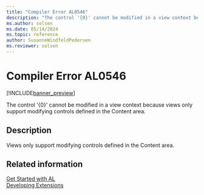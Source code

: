 ```yaml
---
title: "Compiler Error AL0546"
description: "The control '{0}' cannot be modified in a view context because views only support modifying controls defined in the Content area."
ms.author: solsen
ms.date: 05/14/2024
ms.topic: reference
author: SusanneWindfeldPedersen
ms.reviewer: solsen
---
```

[//]: # (START>DO_NOT_EDIT)
[//]: # (IMPORTANT:Do not edit any of the content between here and the END>DO_NOT_EDIT.)
[//]: # (Any modifications should be made in the .xml files in the ModernDev repo.)
# Compiler Error AL0546

[!INCLUDE[banner_preview](../includes/banner_preview.md)]

The control '{0}' cannot be modified in a view context because views only support modifying controls defined in the Content area.


## Description
Views only support modifying controls defined in the Content area.  

[//]: # (IMPORTANT: END>DO_NOT_EDIT)
## Related information  
[Get Started with AL](../devenv-get-started.md)  
[Developing Extensions](../devenv-dev-overview.md)  